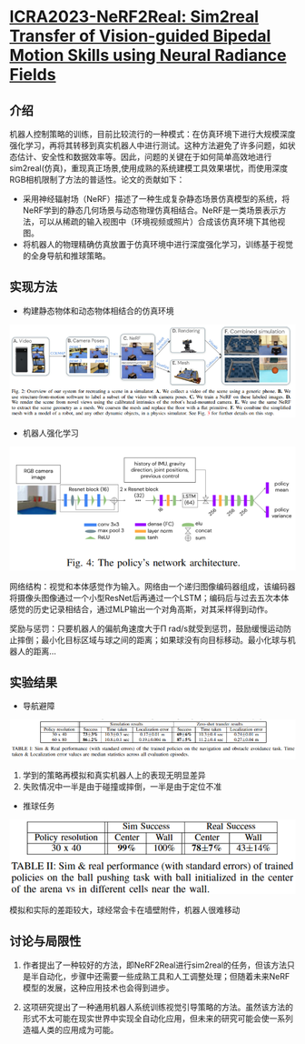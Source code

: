 # [ICRA2023-NeRF2Real: Sim2real Transfer of Vision-guided Bipedal Motion Skills using Neural Radiance Fields](https://sites.google.com/view/nerf2real/home)

## 介绍

机器人控制策略的训练，目前比较流行的一种模式：在仿真环境下进行大规模深度强化学习，再将其转移到真实机器人中进行测试。这种方法避免了许多问题，如状态估计、安全性和数据效率等。因此，问题的关键在于如何简单高效地进行sim2real(仿真)，重现真正场景,使用成熟的系统建模工具效果堪忧，而使用深度RGB相机限制了方法的普适性。论文的贡献如下：

- 采用神经辐射场（NeRF）描述了一种生成复杂静态场景仿真模型的系统，将NeRF学到的静态几何场景与动态物理仿真相结合。NeRF是一类场景表示方法，可以从稀疏的输入视图中（环境视频或照片）合成该仿真环境下其他视图。
- 将机器人的物理精确仿真放置于仿真环境中进行深度强化学习，训练基于视觉的全身导航和推球策略。



## 实现方法

- 构建静态物体和动态物体相结合的仿真环境

![image-20230905182244035](img/image-20230905182244035.png)

- 机器人强化学习

![image-20230905182301205](img/image-20230905182301205.png)

网络结构：视觉和本体感觉作为输入。网络由一个递归图像编码器组成，该编码器将摄像头图像通过一个小型ResNet后再通过一个LSTM；编码后与过去五次本体感觉的历史记录相结合，通过MLP输出一个对角高斯，对其采样得到动作。

奖励与惩罚：只要机器人的偏航角速度大于Π rad/s就受到惩罚，鼓励缓慢运动防止摔倒；最小化目标区域与球之间的距离；如果球没有向目标移动。最小化球与机器人的距离…



## 实验结果

- 导航避障

![image-20230905182314620](img/image-20230905182314620.png)

1. 学到的策略再模拟和真实机器人上的表现无明显差异
2. 失败情况中一半是由于碰撞或摔倒，一半是由于定位不准

- 推球任务

![image-20230905182139980](img/image-20230905182139980.png)

模拟和实际的差距较大，球经常会卡在墙壁附件，机器人很难移动



## 讨论与局限性

1. 作者提出了一种较好的方法，即NeRF2Real进行sim2real的任务，但该方法只是半自动化，步骤中还需要一些成熟工具和人工调整处理；但随着未来NeRF模型的发展，这种应用技术也会得到进步。

2. 这项研究提出了一种通用机器人系统训练视觉引导策略的方法。虽然该方法的形式不太可能在现实世界中实现全自动化应用，但未来的研究可能会使一系列造福人类的应用成为可能。